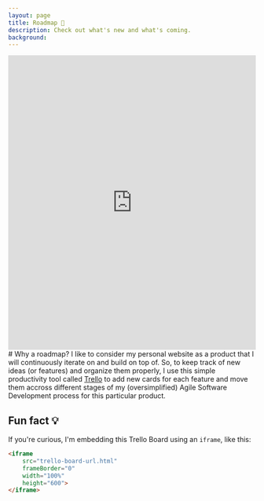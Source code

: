 ```yaml
---
layout: page
title: Roadmap 🚀
description: Check out what's new and what's coming.
background: 
---
```


<iframe class="card-simple" src="https://trello.com/b/xOVMQom4.html" frameBorder="0" width="100%" height="600"></iframe>
<br>
# Why a roadmap?
I like to consider my personal website as a product that I will continuously iterate on and build on top of. So, to keep track of new ideas (or features) and organize them properly, I use this simple productivity tool called <a href="https://trello.com/en" target="_blank">Trello</a> to add new cards for each feature and move them accross different stages of my (oversimplified) Agile Software Development process for this particular product.

## Fun fact 💡
If you're curious, I'm embedding this Trello Board using an `iframe`, like this:

```html
<iframe 
    src="trello-board-url.html" 
    frameBorder="0" 
    width="100%" 
    height="600">
</iframe>
```
